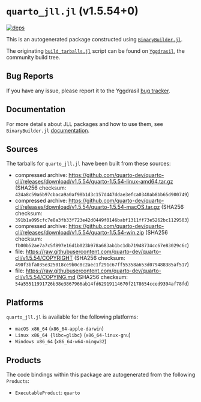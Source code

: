 # `quarto_jll.jl` (v1.5.54+0)

[![deps](https://juliahub.com/docs/quarto_jll/deps.svg)](https://juliahub.com/ui/Packages/General/quarto_jll/)

This is an autogenerated package constructed using [`BinaryBuilder.jl`](https://github.com/JuliaPackaging/BinaryBuilder.jl).

The originating [`build_tarballs.jl`](https://github.com/JuliaPackaging/Yggdrasil/blob/6715c99c680eb644338d94c6106c90f01e3d8542/Q/quarto/build_tarballs.jl) script can be found on [`Yggdrasil`](https://github.com/JuliaPackaging/Yggdrasil/), the community build tree.

## Bug Reports

If you have any issue, please report it to the Yggdrasil [bug tracker](https://github.com/JuliaPackaging/Yggdrasil/issues).

## Documentation

For more details about JLL packages and how to use them, see `BinaryBuilder.jl` [documentation](https://docs.binarybuilder.org/stable/jll/).

## Sources

The tarballs for `quarto_jll.jl` have been built from these sources:

* compressed archive: https://github.com/quarto-dev/quarto-cli/releases/download/v1.5.54/quarto-1.5.54-linux-amd64.tar.gz (SHA256 checksum: `424a8c59a6b97cbaca9a0af98b1d3c157d447ddae3efca0340ab8bb65d900749`)
* compressed archive: https://github.com/quarto-dev/quarto-cli/releases/download/v1.5.54/quarto-1.5.54-macOS.tar.gz (SHA256 checksum: `391b1a095cfc7e8a3fb33f723e42d0449f0146babf1311ff73e5262bc1129503`)
* compressed archive: https://github.com/quarto-dev/quarto-cli/releases/download/v1.5.54/quarto-1.5.54-win.zip (SHA256 checksum: `fb00b52ae7a7c5f897e16d1b023b978a683ab1bc1db71948734cc67e83029c6c`)
* file: https://raw.githubusercontent.com/quarto-dev/quarto-cli/v1.5.54/COPYRIGHT (SHA256 checksum: `490f3bfa035e325018ce9b0c8c2aec1f291c67ff55358a653d079488385af517`)
* file: https://raw.githubusercontent.com/quarto-dev/quarto-cli/v1.5.54/COPYING.md (SHA256 checksum: `54a55511991726b38e3867966ab14fd62919114670f2178654cced9394af78fd`)

## Platforms

`quarto_jll.jl` is available for the following platforms:

* `macOS x86_64` (`x86_64-apple-darwin`)
* `Linux x86_64 {libc=glibc}` (`x86_64-linux-gnu`)
* `Windows x86_64` (`x86_64-w64-mingw32`)

## Products

The code bindings within this package are autogenerated from the following `Products`:

* `ExecutableProduct`: `quarto`
